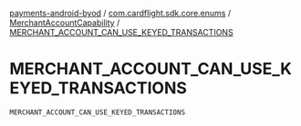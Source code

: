 [payments-android-byod](../../index.md) / [com.cardflight.sdk.core.enums](../index.md) / [MerchantAccountCapability](index.md) / [MERCHANT_ACCOUNT_CAN_USE_KEYED_TRANSACTIONS](./-m-e-r-c-h-a-n-t_-a-c-c-o-u-n-t_-c-a-n_-u-s-e_-k-e-y-e-d_-t-r-a-n-s-a-c-t-i-o-n-s.md)

# MERCHANT_ACCOUNT_CAN_USE_KEYED_TRANSACTIONS

`MERCHANT_ACCOUNT_CAN_USE_KEYED_TRANSACTIONS`